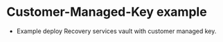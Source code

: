 # Customer-Managed-Key example  

* Example deploy Recovery services vault with customer managed key.

